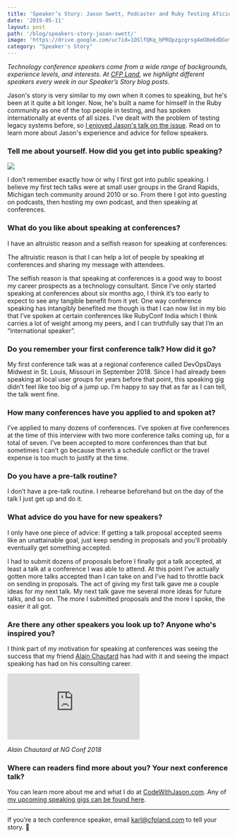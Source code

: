 ```yaml
---
title: 'Speaker’s Story: Jason Swett, Podcaster and Ruby Testing Aficionado'
date: '2019-05-11'
layout: post
path: '/blog/speakers-story-jason-swett/'
image: 'https://drive.google.com/uc?id=1OSlfQKq_bPROpzgzgrsg4eO8e6dDGot2'
category: "Speaker's Story"
---
```


_Technology conference speakers come from a wide range of backgrounds,
experience levels, and interests. At [CFP Land](https://www.cfpland.com/), we
highlight different speakers every week in our Speaker’s Story blog posts._

Jason's story is very similar to my own when it comes to speaking, but he's been at it quite a bit longer. Now, he's
built a name for himself in the Ruby community as one of the top people in testing, and has spoken internationally at events
of all sizes. I've dealt with the problem of testing legacy systems before, so [I enjoyed Jason's talk on the issue](https://www.youtube.com/watch?v=NTr0h4v-jHw). Read on to learn more about Jason's experience and advice for fellow speakers.

<!--more-->

### Tell me about yourself. How did you get into public speaking?

<img src="https://i.imgur.com/BkjG0j1.jpg" class="left" />

I don’t remember exactly how or why I first got into public speaking. I believe my first tech talks were at small user groups in the Grand Rapids, Michigan tech community around 2010 or so. From there I got into guesting on podcasts, then hosting my own podcast, and then speaking at conferences.

### What do you like about speaking at conferences?

I have an altruistic reason and a selfish reason for speaking at conferences:

The altruistic reason is that I can help a lot of people by speaking at conferences and sharing my message with attendees.

The selfish reason is that speaking at conferences is a good way to boost my career prospects as a technology consultant. Since I’ve only started speaking at conferences about six months ago, I think it’s too early to expect to see any tangible benefit from it yet. One way conference speaking has intangibly benefited me though is that I can now list in my bio that I’ve spoken at certain conferences like RubyConf India which I think carries a lot of weight among my peers, and I can truthfully say that I’m an “international speaker”.

### Do you remember your first conference talk? How did it go?

My first conference talk was at a regional conference called DevOpsDays Midwest in St. Louis, Missouri in September 2018. Since I had already been speaking at local user groups for years before that point, this speaking gig didn’t feel like too big of a jump up. I’m happy to say that as far as I can tell, the talk went fine.

### How many conferences have you applied to and spoken at?

I’ve applied to many dozens of conferences. I’ve spoken at five conferences at the time of this interview with two more conference talks coming up, for a total of seven. I’ve been accepted to more conferences than that but sometimes I can’t go because there’s a schedule conflict or the travel expense is too much to justify at the time.

### Do you have a pre-talk routine?

I don’t have a pre-talk routine. I rehearse beforehand but on the day of the talk I just get up and do it.

### What advice do you have for new speakers?

I only have one piece of advice: If getting a talk proposal accepted seems like an unattainable goal, just keep sending in proposals and you’ll probably eventually get something accepted.

I had to submit dozens of proposals before I finally got a talk accepted, at least a talk at a conference I was able to attend. At this point I’ve actually gotten more talks accepted than I can take on and I’ve had to throttle back on sending in proposals. The act of giving my first talk gave me a couple ideas for my next talk. My next talk gave me several more ideas for future talks, and so on. The more I submitted proposals and the more I spoke, the easier it all got.

### Are there any other speakers you look up to? Anyone who's inspired you?

I think part of my motivation for speaking at conferences was seeing the success that my friend [Alain Chautard](https://twitter.com/AlainChautard) has had with it and seeing the impact speaking has had on his consulting career.

<div class='embed-container'><iframe src='https://www.youtube.com/embed/wJwvmuK4tQw' frameborder='0' allowfullscreen></iframe></div>

_Alain Chautard at NG Conf 2018_

### Where can readers find more about you? Your next conference talk?

You can learn more about me and what I do at [CodeWithJason.com](https://www.codewithjason.com/). Any of [my upcoming speaking gigs can be found here](https://www.codewithjason.com/speaking/).

---

If you’re a tech conference speaker, email [karl@cfpland.com](mailto:karl@cfpland.com) to tell your story. 💌
